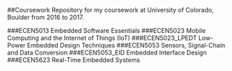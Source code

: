 ##Coursework
Repository for my coursework at University of Colorado, Boulder from 2016 to 2017.

###ECEN5013
Embedded Software Essentials
###ECEN5023
Mobile Computing and the Internet of Things (IoT)
###ECEN5023_LPEDT
Low-Power Embedded Design Techniques
###ECEN5053
Sensors, Signal-Chain and Data Conversion
###ECEN5053_EID
Embedded Interface Design
###ECEN5623
Real-Time Embedded Systems
